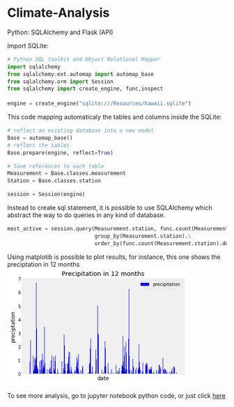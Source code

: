 # Climate-Analysis
Python: SQLAlchemy and Flask (API)

Import SQLite:
```Python
# Python SQL toolkit and Object Relational Mapper
import sqlalchemy
from sqlalchemy.ext.automap import automap_base
from sqlalchemy.orm import Session
from sqlalchemy import create_engine, func,inspect

engine = create_engine("sqlite:///Resources/hawaii.sqlite")


```

This code mapping automaticaly the tables and columns inside the SQLite:

```Python
# reflect an existing database into a new model
Base = automap_base()
# reflect the tables
Base.prepare(engine, reflect=True)
```

```Python
# Save references to each table
Measurement = Base.classes.measurement
Station = Base.classes.station
```

```Python
session = Session(engine)
```
Instead to create sql statement, it is possible to use SQLAlchemy which abstract the way to do queries in any kind of database. 


```Python
most_active = session.query(Measurement.station, func.count(Measurement.station)).\
                            group_by(Measurement.station).\
                            order_by(func.count(Measurement.station).desc()).all()
```

Using matplotib is possible to plot results, for instance, this one shows the preciptation in 12 months<br>
![plot](Images/precipitation.png)

To see more analysis, go to jupyter notebook python code, or just click [here](climate_starter.ipynb)
